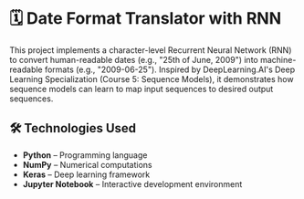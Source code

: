 # 🗓️ Date Format Translator with RNN

This project implements a character-level Recurrent Neural Network (RNN) to convert human-readable dates (e.g., "25th of June, 2009") into machine-readable formats (e.g., "2009-06-25"). Inspired by DeepLearning.AI's Deep Learning Specialization (Course 5: Sequence Models), it demonstrates how sequence models can learn to map input sequences to desired output sequences.

## 🛠️ Technologies Used

- **Python** – Programming language
- **NumPy** – Numerical computations
- **Keras** – Deep learning framework
- **Jupyter Notebook** – Interactive development environment
